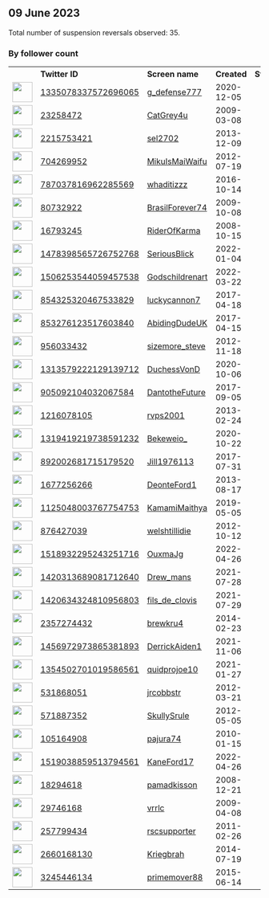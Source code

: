 
## 09 June 2023
Total number of suspension reversals observed: 35.

### By follower count
<table><tr><th></th><th align="left">Twitter ID</th><th align="left">Screen name</th>
<th align="left">Created</th><th align="left">Status</th><th align="left">Suspended</th><th align="left">Followers</th>
<tr><td><a href="https://pbs.twimg.com/profile_images/1501005674876125184/oUfoVyZR_normal.jpg"><img src="https://pbs.twimg.com/profile_images/1501005674876125184/oUfoVyZR_normal.jpg" width="40px" height="40px" align="center"/></a></td><td><a href="https://twitter.com/intent/user?user_id=1335078337572696065">1335078337572696065</a></td><td><a href="https://twitter.com/g_defense777">g_defense777</a></td><td>2020-12-05</td><td align="center"></td><td>2023-06-03</td><td>13959</td></tr>
<tr><td><a href="https://pbs.twimg.com/profile_images/1345452965159723008/NkF7lB7Y_normal.jpg"><img src="https://pbs.twimg.com/profile_images/1345452965159723008/NkF7lB7Y_normal.jpg" width="40px" height="40px" align="center"/></a></td><td><a href="https://twitter.com/intent/user?user_id=23258472">23258472</a></td><td><a href="https://twitter.com/CatGrey4u">CatGrey4u</a></td><td>2009-03-08</td><td align="center"></td><td></td><td>12634</td></tr>
<tr><td><a href="https://pbs.twimg.com/profile_images/801221121479688192/P0pAkPL1_normal.jpg"><img src="https://pbs.twimg.com/profile_images/801221121479688192/P0pAkPL1_normal.jpg" width="40px" height="40px" align="center"/></a></td><td><a href="https://twitter.com/intent/user?user_id=2215753421">2215753421</a></td><td><a href="https://twitter.com/sel2702">sel2702</a></td><td>2013-12-09</td><td align="center"></td><td>2023-06-08</td><td>8343</td></tr>
<tr><td><a href="https://pbs.twimg.com/profile_images/1493431403958132741/GMAbtRau_normal.jpg"><img src="https://pbs.twimg.com/profile_images/1493431403958132741/GMAbtRau_normal.jpg" width="40px" height="40px" align="center"/></a></td><td><a href="https://twitter.com/intent/user?user_id=704269952">704269952</a></td><td><a href="https://twitter.com/MikuIsMaiWaifu">MikuIsMaiWaifu</a></td><td>2012-07-19</td><td align="center">🔒</td><td>2023-05-25</td><td>6762</td></tr>
<tr><td><a href="https://pbs.twimg.com/profile_images/1494985018258731009/cPCFTRYA_normal.jpg"><img src="https://pbs.twimg.com/profile_images/1494985018258731009/cPCFTRYA_normal.jpg" width="40px" height="40px" align="center"/></a></td><td><a href="https://twitter.com/intent/user?user_id=787037816962285569">787037816962285569</a></td><td><a href="https://twitter.com/whaditizzz">whaditizzz</a></td><td>2016-10-14</td><td align="center"></td><td>2022-07-12</td><td>4703</td></tr>
<tr><td><a href="https://pbs.twimg.com/profile_images/1482395360358281220/XFUr-H-2_normal.jpg"><img src="https://pbs.twimg.com/profile_images/1482395360358281220/XFUr-H-2_normal.jpg" width="40px" height="40px" align="center"/></a></td><td><a href="https://twitter.com/intent/user?user_id=80732922">80732922</a></td><td><a href="https://twitter.com/BrasilForever74">BrasilForever74</a></td><td>2009-10-08</td><td align="center"></td><td>2022-10-30</td><td>3790</td></tr>
<tr><td><a href="https://pbs.twimg.com/profile_images/1224580046901469186/48KlRUO4_normal.jpg"><img src="https://pbs.twimg.com/profile_images/1224580046901469186/48KlRUO4_normal.jpg" width="40px" height="40px" align="center"/></a></td><td><a href="https://twitter.com/intent/user?user_id=16793245">16793245</a></td><td><a href="https://twitter.com/RiderOfKarma">RiderOfKarma</a></td><td>2008-10-15</td><td align="center"></td><td></td><td>3041</td></tr>
<tr><td><a href="https://pbs.twimg.com/profile_images/1656415147735277568/QyrvfukW_normal.jpg"><img src="https://pbs.twimg.com/profile_images/1656415147735277568/QyrvfukW_normal.jpg" width="40px" height="40px" align="center"/></a></td><td><a href="https://twitter.com/intent/user?user_id=1478398565726752768">1478398565726752768</a></td><td><a href="https://twitter.com/SeriousBlick">SeriousBlick</a></td><td>2022-01-04</td><td align="center"></td><td>2023-06-02</td><td>2806</td></tr>
<tr><td><a href="https://pbs.twimg.com/profile_images/1521097111584059392/QXjbRS3H_normal.jpg"><img src="https://pbs.twimg.com/profile_images/1521097111584059392/QXjbRS3H_normal.jpg" width="40px" height="40px" align="center"/></a></td><td><a href="https://twitter.com/intent/user?user_id=1506253544059457538">1506253544059457538</a></td><td><a href="https://twitter.com/Godschildrenart">Godschildrenart</a></td><td>2022-03-22</td><td align="center"></td><td>2023-06-01</td><td>1958</td></tr>
<tr><td><a href="https://abs.twimg.com/sticky/default_profile_images/default_profile_normal.png"><img src="https://abs.twimg.com/sticky/default_profile_images/default_profile_normal.png" width="40px" height="40px" align="center"/></a></td><td><a href="https://twitter.com/intent/user?user_id=854325320467533829">854325320467533829</a></td><td><a href="https://twitter.com/luckycannon7">luckycannon7</a></td><td>2017-04-18</td><td align="center"></td><td></td><td>1470</td></tr>
<tr><td><a href="https://pbs.twimg.com/profile_images/1335345497012383745/wjkdKIWu_normal.jpg"><img src="https://pbs.twimg.com/profile_images/1335345497012383745/wjkdKIWu_normal.jpg" width="40px" height="40px" align="center"/></a></td><td><a href="https://twitter.com/intent/user?user_id=853276123517603840">853276123517603840</a></td><td><a href="https://twitter.com/AbidingDudeUK">AbidingDudeUK</a></td><td>2017-04-15</td><td align="center"></td><td></td><td>1451</td></tr>
<tr><td><a href="https://pbs.twimg.com/profile_images/1171032079230017538/5KQ0t8QD_normal.jpg"><img src="https://pbs.twimg.com/profile_images/1171032079230017538/5KQ0t8QD_normal.jpg" width="40px" height="40px" align="center"/></a></td><td><a href="https://twitter.com/intent/user?user_id=956033432">956033432</a></td><td><a href="https://twitter.com/sizemore_steve">sizemore_steve</a></td><td>2012-11-18</td><td align="center"></td><td></td><td>1327</td></tr>
<tr><td><a href="https://pbs.twimg.com/profile_images/1599321021483520002/6k9SX9mp_normal.jpg"><img src="https://pbs.twimg.com/profile_images/1599321021483520002/6k9SX9mp_normal.jpg" width="40px" height="40px" align="center"/></a></td><td><a href="https://twitter.com/intent/user?user_id=1313579222129139712">1313579222129139712</a></td><td><a href="https://twitter.com/DuchessVonD">DuchessVonD</a></td><td>2020-10-06</td><td align="center"></td><td>2023-03-22</td><td>1143</td></tr>
<tr><td><a href="https://pbs.twimg.com/profile_images/1075965294781186048/UrDBlz71_normal.jpg"><img src="https://pbs.twimg.com/profile_images/1075965294781186048/UrDBlz71_normal.jpg" width="40px" height="40px" align="center"/></a></td><td><a href="https://twitter.com/intent/user?user_id=905092104032067584">905092104032067584</a></td><td><a href="https://twitter.com/DantotheFuture">DantotheFuture</a></td><td>2017-09-05</td><td align="center">🔒</td><td></td><td>538</td></tr>
<tr><td><a href="https://pbs.twimg.com/profile_images/1662891433060184066/VBsGmyjg_normal.jpg"><img src="https://pbs.twimg.com/profile_images/1662891433060184066/VBsGmyjg_normal.jpg" width="40px" height="40px" align="center"/></a></td><td><a href="https://twitter.com/intent/user?user_id=1216078105">1216078105</a></td><td><a href="https://twitter.com/rvps2001">rvps2001</a></td><td>2013-02-24</td><td align="center"></td><td>2023-04-15</td><td>500</td></tr>
<tr><td><a href="https://pbs.twimg.com/profile_images/1541921279892135936/PABVBzu7_normal.jpg"><img src="https://pbs.twimg.com/profile_images/1541921279892135936/PABVBzu7_normal.jpg" width="40px" height="40px" align="center"/></a></td><td><a href="https://twitter.com/intent/user?user_id=1319419219738591232">1319419219738591232</a></td><td><a href="https://twitter.com/Bekeweio_">Bekeweio_</a></td><td>2020-10-22</td><td align="center"></td><td>2023-01-23</td><td>481</td></tr>
<tr><td><a href="https://pbs.twimg.com/profile_images/1656785774107570177/BOsXGbq0_normal.jpg"><img src="https://pbs.twimg.com/profile_images/1656785774107570177/BOsXGbq0_normal.jpg" width="40px" height="40px" align="center"/></a></td><td><a href="https://twitter.com/intent/user?user_id=892002681715179520">892002681715179520</a></td><td><a href="https://twitter.com/Jill1976113">Jill1976113</a></td><td>2017-07-31</td><td align="center"></td><td>2023-05-28</td><td>413</td></tr>
<tr><td><a href="https://pbs.twimg.com/profile_images/1666591336160538624/0WAYbP39_normal.jpg"><img src="https://pbs.twimg.com/profile_images/1666591336160538624/0WAYbP39_normal.jpg" width="40px" height="40px" align="center"/></a></td><td><a href="https://twitter.com/intent/user?user_id=1677256266">1677256266</a></td><td><a href="https://twitter.com/DeonteFord1">DeonteFord1</a></td><td>2013-08-17</td><td align="center"></td><td>2022-12-09</td><td>310</td></tr>
<tr><td><a href="https://pbs.twimg.com/profile_images/1632095753031106567/-592V5Yy_normal.jpg"><img src="https://pbs.twimg.com/profile_images/1632095753031106567/-592V5Yy_normal.jpg" width="40px" height="40px" align="center"/></a></td><td><a href="https://twitter.com/intent/user?user_id=1125048003767754753">1125048003767754753</a></td><td><a href="https://twitter.com/KamamiMaithya">KamamiMaithya</a></td><td>2019-05-05</td><td align="center"></td><td>2023-05-26</td><td>280</td></tr>
<tr><td><a href="https://pbs.twimg.com/profile_images/1433875239671377924/tb0BCV6M_normal.jpg"><img src="https://pbs.twimg.com/profile_images/1433875239671377924/tb0BCV6M_normal.jpg" width="40px" height="40px" align="center"/></a></td><td><a href="https://twitter.com/intent/user?user_id=876427039">876427039</a></td><td><a href="https://twitter.com/welshtillidie">welshtillidie</a></td><td>2012-10-12</td><td align="center"></td><td>2022-06-26</td><td>227</td></tr>
<tr><td><a href="https://pbs.twimg.com/profile_images/1518933110808850434/Uy2Nzu4a_normal.jpg"><img src="https://pbs.twimg.com/profile_images/1518933110808850434/Uy2Nzu4a_normal.jpg" width="40px" height="40px" align="center"/></a></td><td><a href="https://twitter.com/intent/user?user_id=1518932295243251716">1518932295243251716</a></td><td><a href="https://twitter.com/OuxmaJg">OuxmaJg</a></td><td>2022-04-26</td><td align="center"></td><td>2022-05-03</td><td>221</td></tr>
<tr><td><a href="https://pbs.twimg.com/profile_images/1512296418832265224/qtlNd7v9_normal.jpg"><img src="https://pbs.twimg.com/profile_images/1512296418832265224/qtlNd7v9_normal.jpg" width="40px" height="40px" align="center"/></a></td><td><a href="https://twitter.com/intent/user?user_id=1420313689081712640">1420313689081712640</a></td><td><a href="https://twitter.com/Drew_mans">Drew_mans</a></td><td>2021-07-28</td><td align="center"></td><td>2022-04-09</td><td>220</td></tr>
<tr><td><a href="https://pbs.twimg.com/profile_images/1506160907046756352/vnSdF7mn_normal.jpg"><img src="https://pbs.twimg.com/profile_images/1506160907046756352/vnSdF7mn_normal.jpg" width="40px" height="40px" align="center"/></a></td><td><a href="https://twitter.com/intent/user?user_id=1420634324810956803">1420634324810956803</a></td><td><a href="https://twitter.com/fils_de_clovis">fils_de_clovis</a></td><td>2021-07-29</td><td align="center"></td><td>2022-12-02</td><td>124</td></tr>
<tr><td><a href="https://pbs.twimg.com/profile_images/1087501784086507520/jRkNtW1n_normal.jpg"><img src="https://pbs.twimg.com/profile_images/1087501784086507520/jRkNtW1n_normal.jpg" width="40px" height="40px" align="center"/></a></td><td><a href="https://twitter.com/intent/user?user_id=2357274432">2357274432</a></td><td><a href="https://twitter.com/brewkru4">brewkru4</a></td><td>2014-02-23</td><td align="center"></td><td>2023-05-31</td><td>112</td></tr>
<tr><td><a href="https://pbs.twimg.com/profile_images/1563166090901000192/jIsQ4PjU_normal.jpg"><img src="https://pbs.twimg.com/profile_images/1563166090901000192/jIsQ4PjU_normal.jpg" width="40px" height="40px" align="center"/></a></td><td><a href="https://twitter.com/intent/user?user_id=1456972973865381893">1456972973865381893</a></td><td><a href="https://twitter.com/DerrickAiden1">DerrickAiden1</a></td><td>2021-11-06</td><td align="center"></td><td>2023-01-13</td><td>98</td></tr>
<tr><td><a href="https://pbs.twimg.com/profile_images/1565909982599852037/wmbSyGrf_normal.jpg"><img src="https://pbs.twimg.com/profile_images/1565909982599852037/wmbSyGrf_normal.jpg" width="40px" height="40px" align="center"/></a></td><td><a href="https://twitter.com/intent/user?user_id=1354502701019586561">1354502701019586561</a></td><td><a href="https://twitter.com/quidprojoe10">quidprojoe10</a></td><td>2021-01-27</td><td align="center"></td><td>2022-09-29</td><td>88</td></tr>
<tr><td><a href="https://pbs.twimg.com/profile_images/1490068707594309633/e05jB1Ed_normal.jpg"><img src="https://pbs.twimg.com/profile_images/1490068707594309633/e05jB1Ed_normal.jpg" width="40px" height="40px" align="center"/></a></td><td><a href="https://twitter.com/intent/user?user_id=531868051">531868051</a></td><td><a href="https://twitter.com/jrcobbstr">jrcobbstr</a></td><td>2012-03-21</td><td align="center"></td><td>2023-05-28</td><td>56</td></tr>
<tr><td><a href="https://pbs.twimg.com/profile_images/3389781660/b411887f4df3973ed744263c10d33b06_normal.jpeg"><img src="https://pbs.twimg.com/profile_images/3389781660/b411887f4df3973ed744263c10d33b06_normal.jpeg" width="40px" height="40px" align="center"/></a></td><td><a href="https://twitter.com/intent/user?user_id=571887352">571887352</a></td><td><a href="https://twitter.com/SkullySrule">SkullySrule</a></td><td>2012-05-05</td><td align="center"></td><td></td><td>29</td></tr>
<tr><td><a href="https://pbs.twimg.com/profile_images/732749018175000576/MNpuQVEG_normal.jpg"><img src="https://pbs.twimg.com/profile_images/732749018175000576/MNpuQVEG_normal.jpg" width="40px" height="40px" align="center"/></a></td><td><a href="https://twitter.com/intent/user?user_id=105164908">105164908</a></td><td><a href="https://twitter.com/pajura74">pajura74</a></td><td>2010-01-15</td><td align="center"></td><td></td><td>17</td></tr>
<tr><td><a href="https://pbs.twimg.com/profile_images/1523846177648566272/lYlBmIn-_normal.jpg"><img src="https://pbs.twimg.com/profile_images/1523846177648566272/lYlBmIn-_normal.jpg" width="40px" height="40px" align="center"/></a></td><td><a href="https://twitter.com/intent/user?user_id=1519038859513794561">1519038859513794561</a></td><td><a href="https://twitter.com/KaneFord17">KaneFord17</a></td><td>2022-04-26</td><td align="center"></td><td>2022-05-11</td><td>8</td></tr>
<tr><td><a href="https://pbs.twimg.com/profile_images/1536811271760191488/6-Hz7szs_normal.jpg"><img src="https://pbs.twimg.com/profile_images/1536811271760191488/6-Hz7szs_normal.jpg" width="40px" height="40px" align="center"/></a></td><td><a href="https://twitter.com/intent/user?user_id=18294618">18294618</a></td><td><a href="https://twitter.com/pamadkisson">pamadkisson</a></td><td>2008-12-21</td><td align="center"></td><td>2022-06-17</td><td>0</td></tr>
<tr><td><a href="https://pbs.twimg.com/profile_images/895389792338407424/IxykLKdz_normal.jpg"><img src="https://pbs.twimg.com/profile_images/895389792338407424/IxykLKdz_normal.jpg" width="40px" height="40px" align="center"/></a></td><td><a href="https://twitter.com/intent/user?user_id=29746168">29746168</a></td><td><a href="https://twitter.com/vrrlc">vrrlc</a></td><td>2009-04-08</td><td align="center"></td><td></td><td>0</td></tr>
<tr><td><a href="https://pbs.twimg.com/profile_images/843873672649625600/iT3yVzfb_normal.jpg"><img src="https://pbs.twimg.com/profile_images/843873672649625600/iT3yVzfb_normal.jpg" width="40px" height="40px" align="center"/></a></td><td><a href="https://twitter.com/intent/user?user_id=257799434">257799434</a></td><td><a href="https://twitter.com/rscsupporter">rscsupporter</a></td><td>2011-02-26</td><td align="center"></td><td>2022-07-13</td><td>0</td></tr>
<tr><td><a href="https://pbs.twimg.com/profile_images/1137454096267567106/iSoyrI8h_normal.png"><img src="https://pbs.twimg.com/profile_images/1137454096267567106/iSoyrI8h_normal.png" width="40px" height="40px" align="center"/></a></td><td><a href="https://twitter.com/intent/user?user_id=2660168130">2660168130</a></td><td><a href="https://twitter.com/Kriegbrah">Kriegbrah</a></td><td>2014-07-19</td><td align="center">🔒</td><td></td><td>0</td></tr>
<tr><td><a href="https://pbs.twimg.com/profile_images/1494190663956635654/T-Vc8L8T_normal.jpg"><img src="https://pbs.twimg.com/profile_images/1494190663956635654/T-Vc8L8T_normal.jpg" width="40px" height="40px" align="center"/></a></td><td><a href="https://twitter.com/intent/user?user_id=3245446134">3245446134</a></td><td><a href="https://twitter.com/primemover88">primemover88</a></td><td>2015-06-14</td><td align="center"></td><td>2022-05-09</td><td>0</td></tr>
</table>
